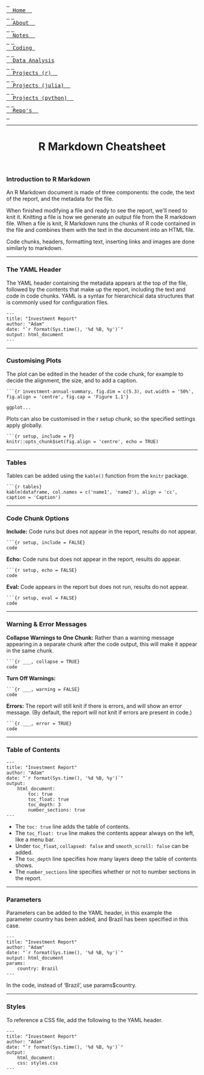 [<kbd> <br>  Home  <br> </kbd>](https://atcurry.github.io)
[<kbd> <br>  About  <br> </kbd>](https://atcurry.github.io/about.html)
[<kbd> <br>  Notes  <br> </kbd>](https://atcurry.github.io/notes.html)
[<kbd> <br>  Coding  <br> </kbd>](https://atcurry.github.io/coding.html)
[<kbd> <br>  Data Analysis <br> </kbd>](https://atcurry.github.io/data.html)
[<kbd> <br>  Projects (r)  <br> </kbd>](https://atcurry.github.io/rprojects.html)
[<kbd> <br>  Projects (julia)  <br> </kbd>](https://atcurry.github.io/juliaprojects.html)
[<kbd> <br>  Projects (python)  <br> </kbd>](https://atcurry.github.io)
[<kbd> <br>  Repo's  <br> </kbd>](https://atcurry.github.io/repos.html)

---

<div align="center"> <h1> R Markdown Cheatsheet </h1> </div> <br/>

### Introduction to R Markdown
An R Markdown document is made of three components: the code, the text of the report, and the metadata for the file.
    
When finished modifying a file and ready to see the report, we'll need to knit it. Knitting a file is how we generate an output file from the R markdown file. When a file is knit, R Markdown runs the chunks of R code contained in the file and combines them with the text in the document into an HTML file.

Code chunks, headers, formatting text, inserting links and images are done similarly to markdown.

---

### The YAML Header
The YAML header containing the metadata appears at the top of the file, followed by the contents that make up the report, including the text and code in code chunks. YAML is a syntax for hierarchical data structures that is commonly used for configuration files.
```
---
title: "Investment Report"
author: "Adam"
date: "`r format(Sys.time(), '%d %B, %y')`"
output: html_document
---
```

---

### Customising Plots
The plot can be edited in the header of the code chunk, for example to decide the alignment, the size, and to add a caption.
```
```{r investment-annual-summary, fig.dim = c(5.3), out.width = '50%', fig.align = 'centre', fig.cap = 'Figure 1.1'}

ggplot...
```

Plots can also be customised in the r setup chunk, so the specified settings apply globally.
```
```{r setup, include = F}
knitr::opts_chunk$set(fig.align = 'centre', echo = TRUE)
```

---

### Tables
Tables can be added using the `kable()` function from the `knitr` package.
```
```{r tables}
kable(dataframe, col.names = c('name1', 'name2'), align = 'cc', caption = 'Caption')
```

---

### Code Chunk Options
**Include:**
Code runs but does not appear in the report, results do not appear.
```
```{r setup, include = FALSE}
code
```

**Echo:**
Code runs but does not appear in the report, results do appear.
```
```{r setup, echo = FALSE}
code
```

**Eval:**
Code appears in the report but does not run, results do not appear.
```
```{r setup, eval = FALSE}
code
```

---

### Warning & Error Messages
**Collapse Warnings to One Chunk:**
Rather than a warning message appearing in a separate chunk after the code output, this will make it appear in the same chunk.
```
```{r ___, collapse = TRUE}
code
```

**Turn Off Warnings:**
```
```{r ___, warning = FALSE}
code
```

**Errors:**
The report will still knit if there is errors, and will show an error message. (By default, the report will not knit if errors are present in code.)
```
```{r ___, error = TRUE}
code
```
---

### Table of Contents
```
---
title: "Investment Report"
author: "Adam"
date: "`r format(Sys.time(), '%d %B, %y')`"
output: 
	html_document:
		toc: true
		toc_float: true
		toc_depth: 3
		number_sections: true
---
```
- The `toc: true` line adds the table of contents.
- The `toc_float: true` line makes the contents appear always on the left, like a menu bar.
- Under `toc_float`, `collapsed: false` and `smooth_scroll: false` can be added.
- The `toc_depth` line specifies how many layers deep the table of contents shows.
- The `number_sections` line specifies whether or not to number sections in the report.

---

### Parameters
Parameters can be added to the YAML header, in this example the parameter country has been added, and Brazil has been specified in this case.
```
---
title: "Investment Report"
author: "Adam"
date: "`r format(Sys.time(), '%d %B, %y')`"
output: html_document
params:
	country: Brazil
---
```
In the code, instead of ‘Brazil’, use params$country.

---

### Styles
To reference a CSS file, add the following to the YAML header.
```
---
title: "Investment Report"
author: "Adam"
date: "`r format(Sys.time(), '%d %B, %y')`"
output:
	html_document:
	css: styles.css
---
```